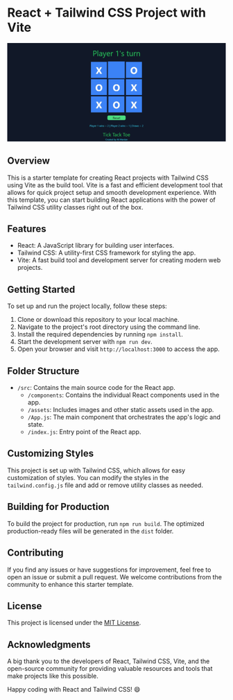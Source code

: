 # React + Tailwind CSS Project with Vite

![Project Screenshot](./screenshots/s2.jpg)

## Overview

This is a starter template for creating React projects with Tailwind CSS using Vite as the build tool. Vite is a fast and efficient development tool that allows for quick project setup and smooth development experience. With this template, you can start building React applications with the power of Tailwind CSS utility classes right out of the box.

## Features

- React: A JavaScript library for building user interfaces.
- Tailwind CSS: A utility-first CSS framework for styling the app.
- Vite: A fast build tool and development server for creating modern web projects.

## Getting Started

To set up and run the project locally, follow these steps:

1. Clone or download this repository to your local machine.
2. Navigate to the project's root directory using the command line.
3. Install the required dependencies by running `npm install`.
4. Start the development server with `npm run dev`.
5. Open your browser and visit `http://localhost:3000` to access the app.

## Folder Structure

- `/src`: Contains the main source code for the React app.
  - `/components`: Contains the individual React components used in the app.
  - `/assets`: Includes images and other static assets used in the app.
  - `/App.js`: The main component that orchestrates the app's logic and state.
  - `/index.js`: Entry point of the React app.

## Customizing Styles

This project is set up with Tailwind CSS, which allows for easy customization of styles. You can modify the styles in the `tailwind.config.js` file and add or remove utility classes as needed.

## Building for Production

To build the project for production, run `npm run build`. The optimized production-ready files will be generated in the `dist` folder.

## Contributing

If you find any issues or have suggestions for improvement, feel free to open an issue or submit a pull request. We welcome contributions from the community to enhance this starter template.

## License

This project is licensed under the [MIT License](LICENSE).

## Acknowledgments

A big thank you to the developers of React, Tailwind CSS, Vite, and the open-source community for providing valuable resources and tools that make projects like this possible.

Happy coding with React and Tailwind CSS! 😄
